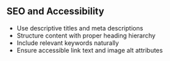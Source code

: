 ## SEO and Accessibility

- Use descriptive titles and meta descriptions
- Structure content with proper heading hierarchy
- Include relevant keywords naturally
- Ensure accessible link text and image alt attributes
